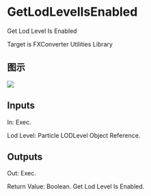 # GetLodLevelIsEnabled

Get Lod Level Is Enabled

Target is FXConverter Utilities Library

## 图示

![]($-20221218-19020104.png)

## Inputs

In: Exec.

Lod Level: Particle LODLevel Object Reference.  

## Outputs

Out: Exec.

Return Value: Boolean. Get Lod Level Is Enabled.


